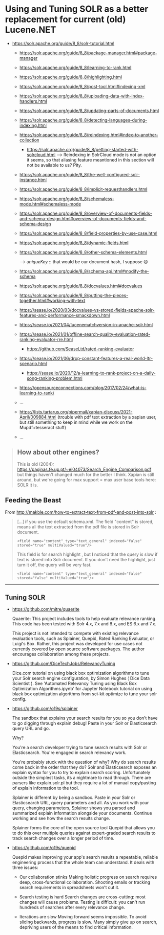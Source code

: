 # Using and Tuning SOLR as a better replacement for current (old) Lucene.NET

* https://solr.apache.org/guide/8_8/solr-tutorial.html
  * https://solr.apache.org/guide/8_8/package-manager.html#package-manager
  
  * https://solr.apache.org/guide/8_8/learning-to-rank.html
  
  * https://solr.apache.org/guide/8_8/highlighting.html
  
  * https://solr.apache.org/guide/8_8/post-tool.html#indexing-xml
  
  * https://solr.apache.org/guide/8_8/uploading-data-with-index-handlers.html
  
  * https://solr.apache.org/guide/8_8/updating-parts-of-documents.html
  
  * https://solr.apache.org/guide/8_8/detecting-languages-during-indexing.html
  
  * https://solr.apache.org/guide/8_8/reindexing.html#index-to-another-collection
    
    * https://solr.apache.org/guide/8_8/getting-started-with-solrcloud.html
    --> Reindexing in SolrCloud mode is not an option it seems, so that aliasing feature meantioned in this section will not be available to us? Pity.
  
  * https://solr.apache.org/guide/8_8/the-well-configured-solr-instance.html
  
  * https://solr.apache.org/guide/8_8/implicit-requesthandlers.html
  
  * https://solr.apache.org/guide/8_8/schemaless-mode.html#schemaless-mode
  
  * https://solr.apache.org/guide/8_8/overview-of-documents-fields-and-schema-design.html#overview-of-documents-fields-and-schema-design
  
  * https://solr.apache.org/guide/8_8/field-properties-by-use-case.html
  
  * https://solr.apache.org/guide/8_8/dynamic-fields.html
  
  * https://solr.apache.org/guide/8_8/other-schema-elements.html
    
    --> *uniqueKey* :: that would be our document hash, I suppose 😄
  
  * https://solr.apache.org/guide/8_8/schema-api.html#modify-the-schema
  
  * https://solr.apache.org/guide/8_8/docvalues.html#docvalues
  
  * https://solr.apache.org/guide/8_8/putting-the-pieces-together.html#working-with-text
  
  * https://sease.io/2020/03/docvalues-vs-stored-fields-apache-solr-features-and-performance-smackdown.html
  
  * https://sease.io/2021/04/lucenematchversion-in-apache-solr.html
  
  * https://sease.io/2021/01/offline-search-quality-evaluation-rated-ranking-evaluator-rre.html
    
    * https://github.com/SeaseLtd/rated-ranking-evaluator
  * https://sease.io/2021/06/drop-constant-features-a-real-world-ltr-scenario.html
    
    * https://sease.io/2020/12/a-learning-to-rank-project-on-a-daily-song-ranking-problem.html
  * https://opensourceconnections.com/blog/2017/02/24/what-is-learning-to-rank/
  
  * ...
  
  * https://lists.tartarus.org/pipermail/xapian-discuss/2021-April/009884.html (trouble with pdf text extraction by a xapian user, but still something to keep in mind while we work on the Mupdf+tesseract stuff)
  
  * ...

 > 
 > ## How about other engines?
 > 
 > This is old (2004): https://paginas.fe.up.pt/~ei04073/Search_Engine_Comparison.pdf but things haven't changed much for the better I think. Xapian is still around, but we're going for max support = max user base tools here: SOLR it is. 

## Feeding the Beast

From http://makble.com/how-to-extract-text-from-pdf-and-post-into-solr :

 > 
 > \[...\] if you use the default schema.xml. The field "content" is stored, means all the text extracted from the pdf file is stored in Solr document.
 > 
 > ````
 > <field name="content" type="text_general" indexed="false" stored="true" multiValued="true"/>
 > ````
 > 
 > This field is for search highlight , but I noticed that the query is slow if text is stored into Solr document. If you don't need the highlight, just turn it off, the query will be very fast.
 > 
 > ````
 > <field name="content" type="text_general" indexed="false" stored="false" multiValued="true"/>
 > ````

---

## Tuning SOLR

* https://github.com/mitre/quaerite
  
  Quaerite: This project includes tools to help evaluate relevance ranking. This code has been tested with Solr 4.x, 7.x and 8.x, and ES 6.x and 7.x.
  
  This project is not intended to compete with existing relevance evaluation tools, such as Splainer, Quepid, Rated Ranking Evaluator, or Luigi's Box. Rather, this project was developed for use cases not currently covered by open source software packages. The author encourages collaboration among these projects.

* https://github.com/DiceTechJobs/RelevancyTuning
  
  Dice.com tutorial on using black box optimization algorithms to tune your Solr search engine configuration, by Simon Hughes ( Dice Data Scientist ). See 'Automated Relevancy Tuning using Black Box Optimization Algorithms.ipynb' for Jupyter Notebook tutorial on using black box optimization algorithms from sci-kit optimize to tune your solr config.

* https://github.com/o19s/splainer
  
  The sandbox that explains your search results for you so you don't have to go digging through explain debug! Paste in your Solr or Elasticsearch query URL and go. 
  
  Why?
  
  You're a search developer trying to tune search results with Solr or Elasticsearch. You're engaged in search relevancy work.
  
  You're probably stuck with the question of why? Why do search results come back in the order that they do? Solr and Elasticsearch exposes an explain syntax for you to try to explain search scoring. Unfortunately outside the simplest tasks, its a nightmare to read through. There are parsers like explain.solr.pl but they require a lot of manual copy/pasting of explain information to the tool.
  
  Splainer is different by being a sandbox. Paste in your Solr or Elasticsearch URL, query parameters and all. As you work with your query, changing parameters, Splainer shows you parsed and summarized explain information alongside your documents. Continue working and see how the search results change.
  
  Splainer forms the core of the open source tool Quepid that allows you to do this over multiple queries against expert-graded search results to track search changes over a longer period of time.

* https://github.com/o19s/quepid
  
  Quepid makes improving your app's search results a repeatable, reliable engineering process that the whole team can understand. It deals with three issues:
  
  * Our collaboration stinks Making holistic progress on search requires deep, cross-functional collaboration. Shooting emails or tracking search requirements in spreadsheets won't cut it.
  
  * Search testing is hard Search changes are cross-cutting: most changes will cause problems. Testing is difficult: you can't run hundreds of searches after every relevance change.
  
  * Iterations are slow Moving forward seems impossible. To avoid sliding backwards, progress is slow. Many simply give up on search, depriving users of the means to find critical information. 
